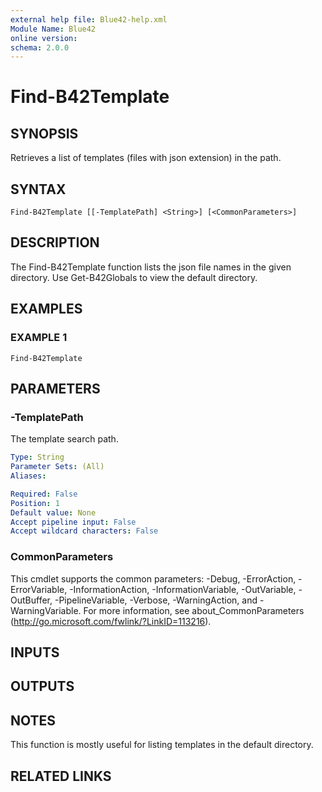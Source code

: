 ```yaml
---
external help file: Blue42-help.xml
Module Name: Blue42
online version:
schema: 2.0.0
---
```


# Find-B42Template

## SYNOPSIS
Retrieves a list of templates (files with json extension) in the path.

## SYNTAX

```
Find-B42Template [[-TemplatePath] <String>] [<CommonParameters>]
```

## DESCRIPTION
The Find-B42Template function lists the json file names in the given directory.
Use Get-B42Globals to view the default directory.

## EXAMPLES

### EXAMPLE 1
```
Find-B42Template
```

## PARAMETERS

### -TemplatePath
The template search path.

```yaml
Type: String
Parameter Sets: (All)
Aliases:

Required: False
Position: 1
Default value: None
Accept pipeline input: False
Accept wildcard characters: False
```

### CommonParameters
This cmdlet supports the common parameters: -Debug, -ErrorAction, -ErrorVariable, -InformationAction, -InformationVariable, -OutVariable, -OutBuffer, -PipelineVariable, -Verbose, -WarningAction, and -WarningVariable.
For more information, see about_CommonParameters (http://go.microsoft.com/fwlink/?LinkID=113216).

## INPUTS

## OUTPUTS

## NOTES
This function is mostly useful for listing templates in the default directory.

## RELATED LINKS
